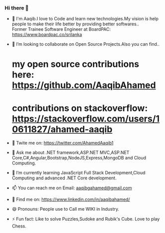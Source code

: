 ### Hi there 👋

- 🔭 I'm Aaqib.I love to Code and learn new technologies.My vision is help people to make their life better by providing better softwares..
        <br> Former Trainee Software Engineer at BoardPAC: https://www.boardpac.co/srilanka
    
- 👯 I’m looking to collaborate on Open Source Projects.Also you can find.. 
     # my open source contributions here: https://github.com/AaqibAhamed 
     # contributions on stackoverflow: https://stackoverflow.com/users/10611827/ahamed-aaqib 

- 🤔 Twite me on: https://twitter.com/AhamedAaqib1

- 💬 Ask me about .NET framework,ASP.NET MVC,ASP.NET Core,C#,Angular,Bootstrap,NodeJS,Express,MongoDB and Cloud Computing.

- 🌱 I’m currently learning JavaScript Full Stack Development,Cloud Computing and advanced .NET Core development. 

- 📫 You can reach me on  Email: aaqibgahamed@gmail.com

- 💬 Find me on: https://www.linkedin.com/in/aaqibahamed/

- 😄 Pronouns: People use to Call me WIKI in Industry.

- ⚡ Fun fact: Like to solve Puzzles,Sudoke and Rubik's Cube. Love to play Chess.

  

<!--
**AaqibAhamed/AaqibAhamed** is a ✨ _special_ ✨ repository because its `README.md` (this file) appears on your GitHub profile.

Here are some ideas to get you started:

-->
